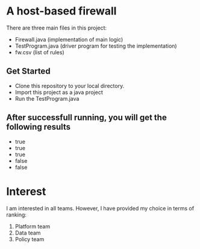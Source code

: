 # A host-based firewall

There are three main files in this project:

* Firewall.java (implementation of main logic)
* TestProgram.java (driver program for testing the implementation)
* fw.csv (list of rules)

## Get Started

* Clone this repository to your local directory. 
* Import this project as a java project  
* Run the TestProgram.java

## After successfull running, you will get the following results

* true
* true
* true
* false
* false

# Interest 

I am interested in all teams. However, I have provided my choice in terms of ranking:

1. Platform team
2. Data team
3. Policy team

